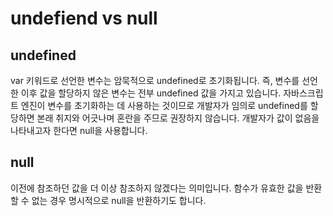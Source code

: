 # undefiend vs null

## undefined

var 키워드로 선언한 변수는 암묵적으로 undefined로 초기화됩니다. 즉, 변수를 선언한 이후 값을 할당하지 않은 변수는 전부 undefined 값을 가지고 있습니다. 자바스크립트 엔진이 변수를 초기화하는 데 사용하는 것이므로 개발자가 임의로 undefined를 할당하면 본래 취지와 어긋나며 혼란을 주므로 권장하지 않습니다. 개발자가 값이 없음을 나타내고자 한다면 null을 사용합니다.

## null

이전에 참조하던 값을 더 이상 참조하지 않겠다는 의미입니다. 함수가 유효한 값을 반환할 수 없는 경우 명시적으로 null을 반환하기도 합니다.

